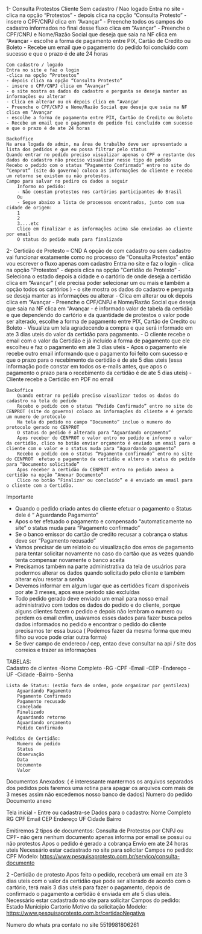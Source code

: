 1- Consulta Protestos
    Cliente
    Sem cadastro / Nao logado
    Entra no site
    - clica na opção “Protestos”
    - depois clica na opção “Consulta Protesto” 
    - insere o CPF/CNPJ clica em “Avançar”
    - Preenche todos os campos do cadastro informados no final desse fluxo clica em “Avançar” 
    - Preenche o CPF/CNPJ e Nome/Razão Social que deseja que saia na NF clica em “Avançar 
    - escolhe a forma de pagamento entre PIX, Cartão de Credito ou Boleto
    - Recebe um email que o pagamento do pedido foi concluído com sucesso e que o prazo é de ate 24 horas

    Com cadastro / logado
    Entra no site e faz o login
    -clica na opção “Protestos”
    - depois clica na opção “Consulta Protesto” 
    - insere o CPF/CNPJ clica em “Avançar”
    - o site mostra os dados do cadastro e pergunta se deseja manter as informações ou alterar
    - Clica em alterar ou ok depois clica em “Avançar 
    - Preenche o CPF/CNPJ e Nome/Razão Social que deseja que saia na NF clica em “Avançar 
    - escolhe a forma de pagamento entre PIX, Cartão de Credito ou Boleto 
    - Recebe um email que o pagamento do pedido foi concluído com sucesso e que o prazo é de ate 24 horas

    Backoffice
    Na area logada do admin, na área de trabalho deve ser apresentado a lista dos pedidos e que eu possa filtrar pelo status
    Quando entrar no pedido preciso visualizar apenas o CPF o restante dos dados do cadastro não preciso visualizar nesse tipo de pedido
    Recebo o pedido com o status “Pagamento Confirmado” entro no site do “Cenprot” (site do governo) coloco as informações do cliente e recebo um retorno se existem ou não protestos.
    Campo para salvar no pediro os dados a seguir
        Informo no pedido:
        - Não constam protestos nos cartórios participantes do Brasil
        Ou
        - Segue abaixo a lista de processos encontrados, junto com sua cidade de origem:
        1
        2	
        3....etc
        Clico em finalizar e as informações acima são enviadas ao cliente por email 
        O status do pedido muda para finalizado 


2- Certidão de Protesto – CND
    A opção de com cadastro ou sem cadastro vai funcionar exatamente como no processo de “Consulta Protestos” então vou escrever o fluxo apenas com cadastro
    Entra no site e faz o login
    - clica na opção “Protestos”
    - depois clica na opção “Certidão de Protesto” 
    - Seleciona o estado depois a cidade e o cartório de onde deseja a certidão clica em “Avançar” ( ele precisa poder selecionar um ou mais e também a opção todos os cartórios )
    - o site mostra os dados do cadastro e pergunta se deseja manter as informações ou alterar
    - Clica em alterar ou ok depois clica em “Avançar 
    - Preenche o CPF/CNPJ e Nome/Razão Social que deseja que saia na NF clica em “Avançar 
    - é informado valor de tabela da certidão e que dependendo do cartório e da quantidade de protestos o valor pode ser alterado, escolhe a forma de pagamento entre PIX, Cartão de Credito ou Boleto 
    - Visualiza um tela agradecendo a compra e que será informado em ate 3 dias uteis do valor da certidão para pagamento.
    - O cliente recebe o email com o valor da Certidão e já incluído a forma de pagamento que ele escolheu e faz o pagamento em ate 3 dias uteis
    - Apos o pagamento ele recebe outro email informando que o pagamento foi feito com sucesso e que o prazo para o recebimento da certidão é de ate 5 dias uteis (essa informação pode constar em todos os e-mails antes, que apos o pagamento o prazo para o recebimento da certidão é de ate 5 dias uteis)
    - Cliente recebe a Certidão em PDF no email
    
    Backoffice
        Quando entrar no pedido preciso visualizar todos os dados do cadastro na tela do pedido
        Recebo o pedido com o status “Pedido Confirmado” entro no site do CENPROT (site do governo) coloco as informações do cliente e é gerado um numero de protocolo
        Na tela do pedido no campo “Documento” incluo o numero do protocolo gerado no CENPROT
        O status do pedido é alterado para “Aguardando orçamento”
        Apos receber do CENPROT o valor entro no pedido e informo o valor da certidão, clico no botão enviar orçamento é enviado um email para o cliente com o valor e o status muda para “Aguardando pagamento”
        Recebo o pedido com o status “Pagamento confirmado” entro no site do CENPROT  efetuo o pagamento da certidão e altero o status do pedido para “Documento solicitado”
        Apos receber a certidão do CENPROT entro no pedido anexo a certidão na opção “Anexar Documento”
        Clico no botão “Finalizar ou concluído” e é enviado um email para o cliente com a Certidão.

Importante
- Quando o pedido criado antes do cliente efetuar o pagamento o Status dele é “ Aguardando Pagamento”
- Apos o ter efetuado o pagamento e compensado “automaticamente no site” o status muda para “Pagamento confirmado”
- Se o banco emissor do cartão de credito recusar a cobrança o status deve ser “Pagamento recusado”
- Vamos precisar de um relatoio ou visualização dos erros de pagamento para tentar solicitar novamente no caso do cartão que as vezes quando tenta compensar novamente o banco aceita
- Precisamos também na parte administrativa da tela de usuários para podermos alterar os dados quando solicitado pelo cliente e também alterar e/ou resetar a senha
- Devemos informar em algum lugar que as certidões ficam disponíveis por ate 3 meses, apos esse período são excluídas
- Todo pedido gerado deve enviado um email para nosso email administrativo com todos os dados do pedido e do cliente, porque alguns clientes fazem o pedido e depois não lembram o numero ou perdem os email enfim, usávamos esses dados para fazer busca pelos dados informados no pedido e encontrar o pedido do cliente precisamos ter essa busca ( Podemos fazer da mesma forma que meu filho ou voce pode criar outra forma)
- Se tiver campo de endereco / cep, entao deve consultar na api / site dos correios e trazer as informações

TABELAS:  
    Cadastro de clientes
        -Nome Completo
        -RG
        -CPF
        -Email
        -CEP
        -Endereço 
        -UF
        -Cidade
        -Bairro
        -Senha

    Lista de Status: (estão fora de ordem, pode organizar por gentileza)
        Aguardando Pagamento
        Pagamento Confirmado
        Pagamento recusado
        Cancelado
        Finalizado
        Aguardando retorno
        Aguardando orçamento
        Pedido Confirmado

    Pedidos de Certidão:
        Numero do pedido
        Status
        Observação
        Data
        Documento
        Valor

Documentos Anexados: ( é interessante mantermos os arquivos separados dos pedidos pois faremos uma rotina para apagar os arquivos com mais de 3 meses assim não excedemos nosso banco de dados)
Numero do pedido
Documento anexo








Tela inicial - Entre ou cadastra-se
Dados para o cadastro:
Nome Completo
RG
CPF
Email
CEP
Endereço 
UF
Cidade
Bairro

Emitiremos 2 tipos de documentos:
Consulta de Protestos por CNPJ ou CPF- não gera nenhum documento apenas informa por email se possui ou não protestos 
Apos o pedido é gerado a cobrança
Envio em  ate 24 horas uteis
Necessário estar cadastrado no site para solicitar
Campos no pedido:
CPF
Modelo: https://www.pesquisaprotesto.com.br/servico/consulta-documento

2 -Certidão de protesto
Apos feito o pedido, receberá um email em ate 3 dias uteis com o valor da certidão que pode ser alterado de acordo com o cartório, terá mais 3 dias uteis para fazer o pagamento, depois de confirmado o pagamento a certidão é enviada em ate 5 dias uteis.
Necessário estar cadastrado no site para solicitar
Campos do pedido:
Estado
Municipio
Cartorio
Motivo da solicitação
Modelo: https://www.pesquisaprotesto.com.br/certidaoNegativa

Numero do whats pra contato no site 5519981806261